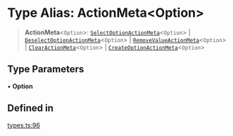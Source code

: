# Type Alias: ActionMeta\<Option\>

> **ActionMeta**\<`Option`\>: [`SelectOptionActionMeta`](../interfaces/SelectOptionActionMeta.md)\<`Option`\> \| [`DeselectOptionActionMeta`](../interfaces/DeselectOptionActionMeta.md)\<`Option`\> \| [`RemoveValueActionMeta`](../interfaces/RemoveValueActionMeta.md)\<`Option`\> \| [`ClearActionMeta`](../interfaces/ClearActionMeta.md)\<`Option`\> \| [`CreateOptionActionMeta`](../interfaces/CreateOptionActionMeta.md)\<`Option`\>

## Type Parameters

• **Option**

## Defined in

[types.ts:96](https://github.com/cluk3/react-select/blob/ed039925bb007c645df3b023879a7c98ae8eeccd/packages/react-select/src/types.ts#L96)
